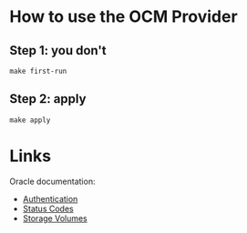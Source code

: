 # How to use the OCM Provider

## Step 1: you don't

```
make first-run
```

## Step 2: apply

```
make apply
```


# Links

Oracle documentation:
* [Authentication](https://docs.oracle.com/en/cloud/iaas/compute-iaas-cloud/stcsa/Authentication.html)
* [Status Codes](https://docs.oracle.com/en/cloud/iaas/compute-iaas-cloud/stcsa/Status_Codes.html)
* [Storage Volumes](https://docs.oracle.com/en/cloud/iaas/compute-iaas-cloud/stcsa/api-storagevolumes.html)
